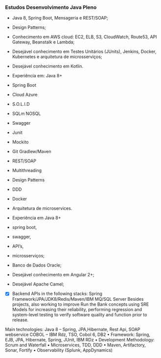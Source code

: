 ### Estudos Desenvolvimento Java Pleno

- Java 8, Spring Boot, Mensageria e REST/SOAP;
- Design Patterns;
- Conhecimento em AWS cloud: EC2, ELB, S3, CloudWatch, Route53, API Gateway, Beanstalk e Lambda;
- Desejável conhecimento em Testes Unitários (JUnits), Jenkins, Docker, Kubernetes e arquitetura de microsserviços;
- Desejável conhecimento em Kotlin.

- Experiência em: Java 8+ 
- Spring Boot 
- Cloud Azure 
- S.O.L.I.D 
- SQLm NOSQL 
- Swagger 
- Junit 
- Mockito 
- Git Gradlew/Maven 
- REST/SOAP
- Multithreading 
- Design Patterns 
- DDD 
- Docker  
- Arquitetura de microservices.

- Experiência em Java 8+
- spring boot,
- swagger,
- API’s,
- microsserviços;
- Banco de Dados Oracle;
- Desejável conhecimento em Angular 2+;
- Desejável Apache Camel;

- [x] Backend
APIs in the following stacks: Spring Framework/JPA/JDK8/Redis/Maven/IBM MQ/SQL Server
Besides projects, also working to improve Run the Bank concepts using SRE Models for increasing their reliability, performing regression and system-level testing to verify software quality and function prior to release.

Main technologies:
Java 8 – Spring, JPA,Hibernate, Rest Api, SOAP webservice
COBOL – IBM Rdz, TSO, Cobol 6, DB2
• Framework: Spring, EJB, JPA, Hibernate, Spring, JUnit, IBM RDz
• Development Methodology: Scrum and Waterfall
• Microservices, TDD, DDD
• Maven, Artifactory, Sonar, Fortify
• Observability (Splunk, AppDynamics)
